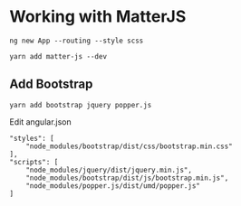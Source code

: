 # Working with MatterJS

    ng new App --routing --style scss

    yarn add matter-js --dev

## Add Bootstrap

    yarn add bootstrap jquery popper.js

Edit angular.json

    "styles": [
        "node_modules/bootstrap/dist/css/bootstrap.min.css"
    ],
    "scripts": [
        "node_modules/jquery/dist/jquery.min.js",
        "node_modules/bootstrap/dist/js/bootstrap.min.js",
        "node_modules/popper.js/dist/umd/popper.js"
    ]
